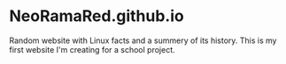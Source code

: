 # NeoRamaRed.github.io
Random website with Linux facts and a summery of its history. This is my first website I'm creating for a school project.
